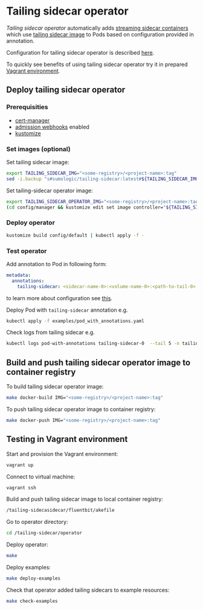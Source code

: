# Tailing sidecar operator

*Tailing sidecar operator* automatically adds
[streaming sidecar containers](https://kubernetes.io/docs/concepts/cluster-administration/logging/#streaming-sidecar-container)
which use [tailing sidecar image](../sidecar/) to Pods based on configuration provided in annotation.

Configuration for tailing sidecar operator is described [here](docs/configuration.md).

To quickly see benefits of using tailing sidecar operator try it in prepared [Vagrant environment](#testing-in-Vagrant-environment).

## Deploy tailing sidecar operator

### Prerequisities

- [cert-manager](https://cert-manager.io/docs/installation/)
- [admission webhooks](https://kubernetes.io/docs/reference/access-authn-authz/extensible-admission-controllers/#prerequisites)
  enabled
- [kustomize](https://kustomize.io/)

### Set images (optional)

Set tailing sidecar image:

```bash
export TAILING_SIDECAR_IMG="<some-registry>/<project-name>:tag"
sed -i.backup "s#sumologic/tailing-sidecar:latest#${TAILING_SIDECAR_IMG}#g" config/default/manager_patch.yaml
```

Set tailing-sidecar operator image:

```bash
export TAILING_SIDECAR_OPERATOR_IMG="<some-registry>/<project-name>:tag"
(cd config/manager && kustomize edit set image controller="${TAILING_SIDECAR_OPERATOR_IMG}")
```

### Deploy operator

```bash
kustomize build config/default | kubectl apply -f -
```

### Test operator

Add annotation to Pod in following form:

```yaml
metadata:
  annotations:
    tailing-sidecar: <sidecar-name-0>:<volume-name-0>:<path-to-tail-0>;<sidecar-name-1>:<volume-name-1>:<path-to-tail-1>
```

to learn more about configuration see [this](docs/configuration.md).

Deploy Pod with `tailing-sidecar` annotation e.g.

```bash
kubectl apply -f examples/pod_with_annotations.yaml
```

Check logs from tailing sidecar e.g.

```bash
kubectl logs pod-with-annotations tailing-sidecar-0  --tail 5 -n tailing-sidecar-system
```

## Build and push tailing sidecar operator image to container registry

To build tailing sidecar operator image:

```bash
make docker-build IMG="<some-registry>/<project-name>:tag"
```

To push tailing sidecar operator image to container registry:

```bash
make docker-push IMG="<some-registry>/<project-name>:tag"
```

## Testing in Vagrant environment

Start and provision the Vagrant environment:

```bash
vagrant up
```

Connect to virtual machine:

```bash
vagrant ssh
```

Build and push tailing sidecar image to local container registry:

```bash
/tailing-sidecasidecar/fluentbit/akefile
```

Go to operator directory:

```bash
cd /tailing-sidecar/operator
```

Deploy operator:

```bash
make
```

Deploy examples:

```bash
make deploy-examples
```

Check that operator added tailing sidecars to example resources:

```bash
make check-examples
```
